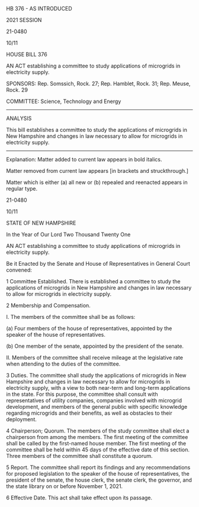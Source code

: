  HB 376 - AS INTRODUCED

 

 

2021 SESSION

 21-0480

 10/11

 

HOUSE BILL 376

 

AN ACT establishing a committee to study applications of microgrids in electricity supply.

 

SPONSORS: Rep. Somssich, Rock. 27; Rep. Hamblet, Rock. 31; Rep. Meuse, Rock. 29

 

COMMITTEE: Science, Technology and Energy

 

-----------------------------------------------------------------

 

ANALYSIS

 

 This bill establishes a committee to study the applications of microgrids in New Hampshire and changes in law necessary to allow for microgrids in electricity supply.

 

- - - - - - - - - - - - - - - - - - - - - - - - - - - - - - - - - - - - - - - - - - - - - - - - - - - - - - - - - - - - - - - - - - - - - - - - - - - 

 

Explanation: Matter added to current law appears in bold italics.

 Matter removed from current law appears [in brackets and struckthrough.]

 Matter which is either (a) all new or (b) repealed and reenacted appears in regular type.

 21-0480

 10/11

 

STATE OF NEW HAMPSHIRE

 

In the Year of Our Lord Two Thousand Twenty One

 

AN ACT establishing a committee to study applications of microgrids in electricity supply.

 

Be it Enacted by the Senate and House of Representatives in General Court convened:

 

 1 Committee Established. There is established a committee to study the applications of microgrids in New Hampshire and changes in law necessary to allow for microgrids in electricity supply.

 2 Membership and Compensation.

 I. The members of the committee shall be as follows:

 (a) Four members of the house of representatives, appointed by the speaker of the house of representatives. 

 (b) One member of the senate, appointed by the president of the senate.

 II. Members of the committee shall receive mileage at the legislative rate when attending to the duties of the committee.

 3 Duties. The committee shall study the applications of microgrids in New Hampshire and changes in law necessary to allow for microgrids in electricity supply, with a view to both near-term and long-term applications in the state. For this purpose, the committee shall consult with representatives of utility companies, companies involved with microgrid development, and members of the general public with specific knowledge regarding microgrids and their benefits, as well as obstacles to their deployment.

 4 Chairperson; Quorum. The members of the study committee shall elect a chairperson from among the members. The first meeting of the committee shall be called by the first-named house member. The first meeting of the committee shall be held within 45 days of the effective date of this section. Three members of the committee shall constitute a quorum.

 5 Report. The committee shall report its findings and any recommendations for proposed legislation to the speaker of the house of representatives, the president of the senate, the house clerk, the senate clerk, the governor, and the state library on or before November 1, 2021.

 6 Effective Date. This act shall take effect upon its passage.

